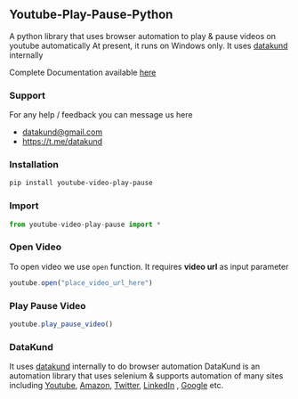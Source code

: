 ## Youtube-Play-Pause-Python
A python library that uses browser automation to play & pause videos on youtube automatically
At present, it runs on Windows only.
It uses [datakund](https://pypi.org/project/datakund) internally

Complete Documentation available [here](https://youtube-api.datakund.com/en/latest/)


### Support
For any help / feedback you can message us here
* datakund@gmail.com
* https://t.me/datakund

### Installation

```sh
pip install youtube-video-play-pause
```

### Import

```javascript
from youtube-video-play-pause import *
```

### Open Video

To open video we use ``open`` function.
It requires **video url** as input parameter

```javascript
youtube.open("place_video_url_here")
```

### Play Pause Video
```javascript
youtube.play_pause_video()
```

### DataKund
It uses [datakund](https://pypi.org/project/datakund/) internally to do browser automation
DataKund is an automation library that uses selenium & supports automation of many sites including [Youtube](https://youtube-api.datakund.com/en/latest/), [Amazon](https://amazon-api.datakund.com/en/latest/), [Twitter](https://twitter-api.datakund.com/en/latest/), [LinkedIn](https://linkedin-api.datakund.com/en/latest/) , [Google](https://google-api.datakund.com/en/latest/) etc.
